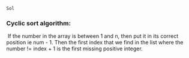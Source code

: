 `Sol`
​
### Cyclic sort algorithm:
​
If the number in the array is between 1 and n, then put it in its correct position ie num - 1.
Then the first index that we find in the list where the number != index + 1 is the first missing positive integer.